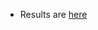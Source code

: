 

- Results are [here](https://docs.google.com/spreadsheets/d/1Zv0dwYPTRTECHzfk1j6mpBnJskTPKYGjWYgo_-cbelw/edit?usp=sharing)